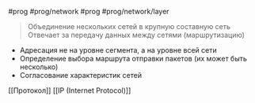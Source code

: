 #prog #prog/network  #prog #prog/network/layer 

> Объединение нескольких сетей в крупную составную сеть
> Отвечает за передачу данных между сетями (маршрутизацию)

- Адресация не на уровне сегмента, а на уровне всей сети
- Определение выбора маршрута отправки пакетов (их может быть несколько)
- Согласование характеристик сетей

[[Протокол]] [[IP (Internet Protocol)]]
